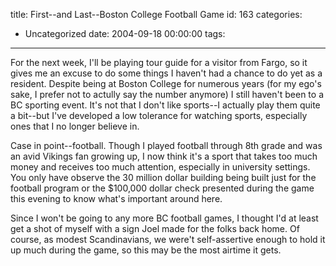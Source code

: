 title: First--and Last--Boston College Football Game
id: 163
categories:
  - Uncategorized
date: 2004-09-18 00:00:00
tags:
---

For the next week, I'll be playing tour guide for a visitor from Fargo,
so it gives me an excuse to do some things I haven't had a chance to do
yet as a resident. Despite being at Boston College for numerous years
(for my ego's sake, I prefer not to actully say the number anymore) I
still haven't been to a BC sporting event. It's not that I don't like
sports--I actually play them quite a bit--but I've developed a low
tolerance for watching sports, especially ones that I no longer believe
in.

Case in point--football. Though I played football through 8th grade and
was an avid Vikings fan growing up, I now think it's a sport that takes
too much money and receives too much attention, especially in
university settings. You only have observe the 30 million dollar
building being built just for the football program or the $100,000
dollar check presented during the game this evening to know what's
important around here.

Since I won't be going to any more BC football games, I thought I'd at least get a shot of myself with a sign Joel made for the folks back home. Of course, as modest Scandinavians, we were't self-assertive enough to hold it up much during the game, so this may be the most airtime it gets.